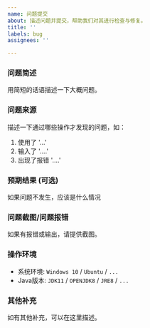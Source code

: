 ```yaml
---
name: 问题提交 
about: 描述问题并提交，帮助我们对其进行检查与修复。 
title: ''
labels: bug 
assignees: ''

---
```


### **问题简述**

用简短的话语描述一下大概问题。

### **问题来源**

描述一下通过哪些操作才发现的问题，如：

1. 使用了 '...'
2. 输入了 '....'
3. 出现了报错 '....'

### **预期结果** (可选)

如果问题不发生，应该是什么情况

### **问题截图/问题报错**

如果有报错或输出，请提供截图。

### **操作环境**

- 系统环境: `Windows 10` / `Ubuntu` / `...`
- Java版本: `JDK11` / `OPENJDK8` / `JRE8` / `...`

### **其他补充**

如有其他补充，可以在这里描述。
